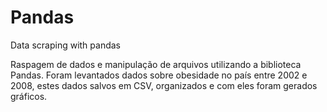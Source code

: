 # Pandas
Data scraping with pandas

Raspagem de dados e manipulação de arquivos utilizando a biblioteca Pandas. Foram levantados dados sobre obesidade no país entre 2002 e 2008, estes dados salvos em CSV, organizados e com eles foram gerados gráficos.

